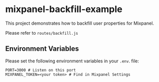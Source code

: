 # mixpanel-backfill-example
This project demonstrates how to backfill user properties for Mixpanel.

Please refer to `routes/backfill.js`

## Environment Variables
Please set the following environment variables in your `.env`. file:

```
PORT=3000 # Listen on this port
MIXPANEL_TOKEN=<your token> # Find in Mixpanel Settings
```
